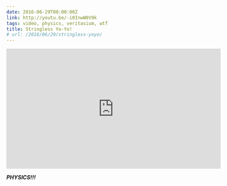 ```yaml
---
date: 2016-06-29T00:00:00Z
link: http://youtu.be/-i0InwW0V9k
tags: video, physics, veritasium, wtf
title: Stringless Yo-Yo!
# url: /2016/06/29/stringless-yoyo/
---
```


<div class="video">

<iframe width="560" height="315" src="https://www.youtube.com/embed/-i0InwW0V9k" frameborder="0" allowfullscreen></iframe>

</div>

***PHYSICS!!!***
